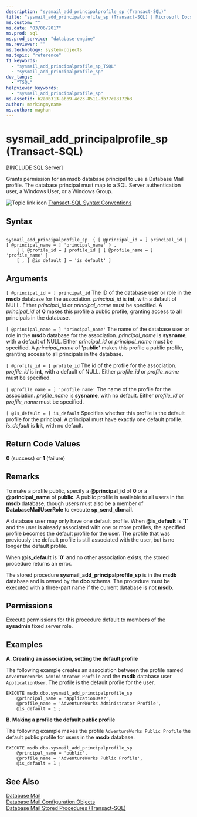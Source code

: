 ```yaml
---
description: "sysmail_add_principalprofile_sp (Transact-SQL)"
title: "sysmail_add_principalprofile_sp (Transact-SQL) | Microsoft Docs"
ms.custom: ""
ms.date: "03/06/2017"
ms.prod: sql
ms.prod_service: "database-engine"
ms.reviewer: ""
ms.technology: system-objects
ms.topic: "reference"
f1_keywords: 
  - "sysmail_add_principalprofile_sp_TSQL"
  - "sysmail_add_principalprofile_sp"
dev_langs: 
  - "TSQL"
helpviewer_keywords: 
  - "sysmail_add_principalprofile_sp"
ms.assetid: b2a0b313-abb9-4c23-8511-db77ca8172b3
author: markingmyname
ms.author: maghan
---
```

# sysmail_add_principalprofile_sp (Transact-SQL)
[!INCLUDE [SQL Server](../../includes/applies-to-version/sqlserver.md)]

  Grants permission for an msdb database principal to use a Database Mail profile. The database principal must map to a SQL Server authentication user, a Windows User, or a Windows Group.
  
 ![Topic link icon](../../database-engine/configure-windows/media/topic-link.gif "Topic link icon") [Transact-SQL Syntax Conventions](../../t-sql/language-elements/transact-sql-syntax-conventions-transact-sql.md)  
  
## Syntax  
  
```  
  
sysmail_add_principalprofile_sp  { [ @principal_id = ] principal_id | [ @principal_name = ] 'principal_name' } ,  
    { [ @profile_id = ] profile_id | [ @profile_name = ] 'profile_name' }  
    [ , [ @is_default ] = 'is_default' ]  
```  
  
## Arguments  
`[ @principal_id = ] principal_id`
 The ID of the database user or role in the **msdb** database for the association. *principal_id* is **int**, with a default of NULL. Either *principal_id* or *principal_name* must be specified. A *principal_id* of **0** makes this profile a public profile, granting access to all principals in the database.  
  
`[ @principal_name = ] 'principal_name'`
 The name of the database user or role in the **msdb** database for the association. *principal_name* is **sysname**, with a default of NULL. Either *principal_id* or *principal_name* must be specified. A *principal_name* of **'public'** makes this profile a public profile, granting access to all principals in the database.  
  
`[ @profile_id = ] profile_id`
 The id of the profile for the association. *profile_id* is **int**, with a default of NULL. Either *profile_id* or *profile_name* must be specified.  
  
`[ @profile_name = ] 'profile_name'`
 The name of the profile for the association. *profile_name* is **sysname**, with no default. Either *profile_id* or *profile_name* must be specified.  
  
`[ @is_default = ] is_default`
 Specifies whether this profile is the default profile for the principal. A principal must have exactly one default profile. *is_default* is **bit**, with no default.  
  
## Return Code Values  
 **0** (success) or **1** (failure)  
  
## Remarks  
 To make a profile public, specify a **\@principal_id** of **0** or a **\@principal_name** of **public**. A public profile is available to all users in the **msdb** database, though users must also be a member of **DatabaseMailUserRole** to execute **sp_send_dbmail**.  
  
 A database user may only have one default profile. When **\@is_default** is '**1**' and the user is already associated with one or more profiles, the specified profile becomes the default profile for the user. The profile that was previously the default profile is still associated with the user, but is no longer the default profile.  
  
 When **\@is_default** is '**0**' and no other association exists, the stored procedure returns an error.  
  
 The stored procedure **sysmail_add_principalprofile_sp** is in the **msdb** database and is owned by the **dbo** schema. The procedure must be executed with a three-part name if the current database is not **msdb**.  
  
## Permissions  
 Execute permissions for this procedure default to members of the **sysadmin** fixed server role.  
  
## Examples  
 **A. Creating an association, setting the default profile**  
  
 The following example creates an association between the profile named `AdventureWorks Administrator Profile` and the **msdb** database user `ApplicationUser`. The profile is the default profile for the user.  
  
```  
EXECUTE msdb.dbo.sysmail_add_principalprofile_sp  
    @principal_name = 'ApplicationUser',  
    @profile_name = 'AdventureWorks Administrator Profile',  
    @is_default = 1 ;  
```  
  
 **B. Making a profile the default public profile**  
  
 The following example makes the profile `AdventureWorks Public Profile` the default public profile for users in the **msdb** database.  
  
```  
EXECUTE msdb.dbo.sysmail_add_principalprofile_sp  
    @principal_name = 'public',  
    @profile_name = 'AdventureWorks Public Profile',  
    @is_default = 1 ;  
```  
  
## See Also  
 [Database Mail](../../relational-databases/database-mail/database-mail.md)   
 [Database Mail Configuration Objects](../../relational-databases/database-mail/database-mail-configuration-objects.md)   
 [Database Mail Stored Procedures &#40;Transact-SQL&#41;](../../relational-databases/system-stored-procedures/database-mail-stored-procedures-transact-sql.md)  
  
  
